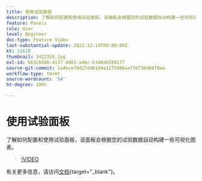 ```yaml
---
title: 使用试验面板
description: 了解如何配置和使用试验面板，该面板会根据您的试验数据自动构建一些可视化图表。
feature: Panels
role: User
level: Beginner
doc-type: Feature Video
last-substantial-update: 2022-12-14T00:00:00Z
kt: 11619
thumbnail: 3412318.jpg
exl-id: bb3cb506-4137-4081-a46c-b340ab58d177
source-git-commit: 1a4ecef0d27d46164a1275906aaf36730468f0ae
workflow-type: tm+mt
source-wordcount: '54'
ht-degree: 100%

---
```


# 使用试验面板

了解如何配置和使用试验面板，该面板会根据您的试验数据自动构建一些可视化图表。

>[!VIDEO](https://video.tv.adobe.com/v/3412318/?quality=12&learn=on)

有关更多信息，请访问[文档](https://experienceleague.adobe.com/docs/analytics-platform/using/cja-workspace/panels/experimentation.html?lang=zh-Hans){target="_blank"}。
